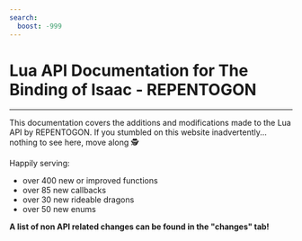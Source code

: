 ```yaml
---
search:
  boost: -999
---
```

# Lua API Documentation for The Binding of Isaac - REPENTOGON
___

This documentation covers the additions and modifications made to the Lua API by REPENTOGON. If you stumbled on this website inadvertently... nothing to see here, move along 🕵️

Happily serving:

- over 400 new or improved functions
- over 85 new callbacks
- over 30 new rideable dragons
- over 50 new enums

**A list of non API related changes can be found in the "changes" tab!**